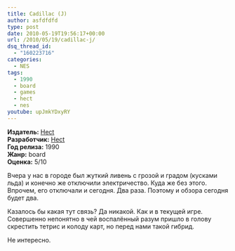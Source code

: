 ```yaml
---
title: Cadillac (J)
author: asfdfdfd
type: post
date: 2010-05-19T19:56:17+00:00
url: /2010/05/19/cadillac-j/
dsq_thread_id:
  - "160223716"
categories:
  - NES
tags:
  - 1990
  - board
  - games
  - hect
  - nes
youtube: upJmkYDxyRY
---
```

**Издатель:** [Hect][1]  
**Разработчик:** [Hect][1]  
**Год релиза:** 1990  
**Жанр:** board  
**Оценка:** 5/10

Вчера у нас в городе был жуткий ливень с грозой и градом (кусками льда) и конечно же отключили электричество. Куда же без этого. Впрочем, его отключали и сегодня. Два раза. Поэтому и обзора сегодня будет два.

<!--more-->

Казалось бы какая тут связь? Да никакой. Как и в текущей игре. Совершенно непонятно в чей воспалённый разум пришло в голову скрестить тетрис и колоду карт, но перед нами такой гибрид.

Не интересно.

 [1]: https://www.mobygames.com/company/hect-co-ltd